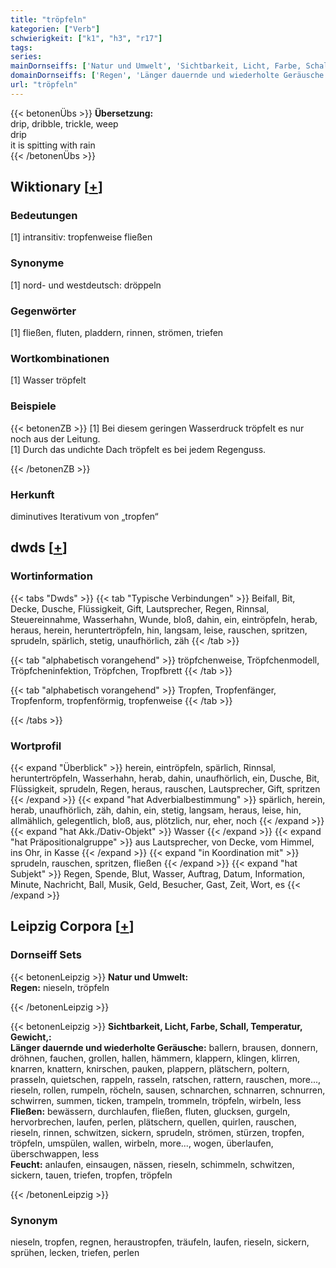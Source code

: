 ```yaml
---
title: "tröpfeln"
kategorien: ["Verb"]
schwierigkeit: ["k1", "h3", "r17"]
tags:
series:
mainDornseiffs: ['Natur und Umwelt', 'Sichtbarkeit, Licht, Farbe, Schall, Temperatur, Gewicht,']
domainDornseiffs: ['Regen', 'Länger dauernde und wiederholte Geräusche', 'Fließen', 'Feucht']
url: "tröpfeln"
---
```


{{< betonenÜbs >}}
**Übersetzung:**  
drip, dribble, trickle, weep  
drip  
it is spitting with rain  
{{< /betonenÜbs >}}

## Wiktionary [[+](https://de.wiktionary.org/wiki/tröpfeln)]

### Bedeutungen
[1] intransitiv: tropfenweise fließen  

### Synonyme
[1] nord- und westdeutsch: dröppeln  

### Gegenwörter
[1] fließen, fluten, pladdern, rinnen, strömen, triefen  

### Wortkombinationen
[1] Wasser tröpfelt  

### Beispiele
{{< betonenZB >}}
[1] Bei diesem geringen Wasserdruck tröpfelt es nur noch aus der Leitung.  
[1] Durch das undichte Dach tröpfelt es bei jedem Regenguss.  

{{< /betonenZB >}}
### Herkunft
diminutives Iterativum von „tropfen“  



## dwds [[+](https://www.dwds.de/wb/tröpfeln)]

### Wortinformation
{{< tabs "Dwds" >}}
{{< tab "Typische Verbindungen" >}}
Beifall, Bit, Decke, Dusche, Flüssigkeit, Gift, Lautsprecher, Regen, Rinnsal, Steuereinnahme, Wasserhahn, Wunde, bloß, dahin, ein, eintröpfeln, herab, heraus, herein, heruntertröpfeln, hin, langsam, leise, rauschen, spritzen, sprudeln, spärlich, stetig, unaufhörlich, zäh
{{< /tab >}}

{{< tab "alphabetisch vorangehend" >}}
tröpfchenweise, Tröpfchenmodell, Tröpfcheninfektion, Tröpfchen, Tropfbrett
{{< /tab >}}

{{< tab "alphabetisch vorangehend" >}}
Tropfen, Tropfenfänger, Tropfenform, tropfenförmig, tropfenweise
{{< /tab >}}

{{< /tabs >}}

### Wortprofil
{{< expand "Überblick" >}} herein, eintröpfeln, spärlich, Rinnsal, heruntertröpfeln, Wasserhahn, herab, dahin, unaufhörlich, ein, Dusche, Bit, Flüssigkeit, sprudeln, Regen, heraus, rauschen, Lautsprecher, Gift, spritzen {{< /expand >}}
{{< expand "hat Adverbialbestimmung" >}} spärlich, herein, herab, unaufhörlich, zäh, dahin, ein, stetig, langsam, heraus, leise, hin, allmählich, gelegentlich, bloß, aus, plötzlich, nur, eher, noch {{< /expand >}}
{{< expand "hat Akk./Dativ-Objekt" >}} Wasser {{< /expand >}}
{{< expand "hat Präpositionalgruppe" >}} aus Lautsprecher, von Decke, vom Himmel, ins Ohr, in Kasse {{< /expand >}}
{{< expand "in Koordination mit" >}} sprudeln, rauschen, spritzen, fließen {{< /expand >}}
{{< expand "hat Subjekt" >}} Regen, Spende, Blut, Wasser, Auftrag, Datum, Information, Minute, Nachricht, Ball, Musik, Geld, Besucher, Gast, Zeit, Wort, es {{< /expand >}}

## Leipzig Corpora [[+](https://corpora.uni-leipzig.de/en/res?word=tröpfeln&corpusId=deu_newscrawl-public_2018)]

### Dornseiff Sets
{{< betonenLeipzig >}}
**Natur und Umwelt:**  
**Regen:** nieseln, tröpfeln  

{{< /betonenLeipzig >}}


{{< betonenLeipzig >}}
**Sichtbarkeit, Licht, Farbe, Schall, Temperatur, Gewicht,:**  
**Länger dauernde und wiederholte Geräusche:** ballern, brausen, donnern, dröhnen, fauchen, grollen, hallen, hämmern, klappern, klingen, klirren, knarren, knattern, knirschen, pauken, plappern, plätschern, poltern, prasseln, quietschen, rappeln, rasseln, ratschen, rattern, rauschen, more..., rieseln, rollen, rumpeln, röcheln, sausen, schnarchen, schnarren, schnurren, schwirren, summen, ticken, trampeln, trommeln, tröpfeln, wirbeln, less  
**Fließen:** bewässern, durchlaufen, fließen, fluten, glucksen, gurgeln, hervorbrechen, laufen, perlen, plätschern, quellen, quirlen, rauschen, rieseln, rinnen, schwitzen, sickern, sprudeln, strömen, stürzen, tropfen, tröpfeln, umspülen, wallen, wirbeln, more..., wogen, überlaufen, überschwappen, less  
**Feucht:** anlaufen, einsaugen, nässen, rieseln, schimmeln, schwitzen, sickern, tauen, triefen, tropfen, tröpfeln  

{{< /betonenLeipzig >}}

### Synonym
nieseln, tropfen, regnen, heraustropfen, träufeln, laufen, rieseln, sickern, sprühen, lecken, triefen, perlen

